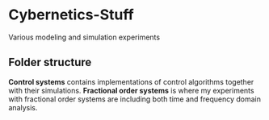 # Cybernetics-Stuff
Various modeling and simulation experiments
## Folder structure
**Control systems** contains implementations of control algorithms together with their simulations.
**Fractional order systems** is where my experiments with fractional order systems are including both time and frequency domain analysis.